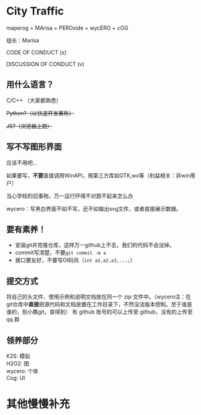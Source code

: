 # City Traffic

maperog = MArisa + PEROxide + wycERO + cOG

组长：Marisa

CODE OF CONDUCT (x)

DISCUSSION OF CONDUCT (v)

## 用什么语言？

C/C++ （大家都熟悉）

~~Python?（以快速开发著称）~~

~~JS?（浏览器上跑）~~

## 写不写图形界面

应该不用吧...

如果要写，**不要**直接调用WinAPI，用第三方库如GTK,wx等（利益相关：非win用户）

当心学校的旧事物，万一运行环境不对跑不起来怎么办

wycero：写黑白界面不如不写，还不如输出svg文件，或者直接展示数据。

## 要有素养！

- 安装git并克隆仓库，这样万一github上不去，我们的代码不会没掉。
- commit写清楚，不要`git commit -m a`
- 接口要友好，不要写OI码风（`int a1,a2,a3,...;`）

## 提交方式
将自己的头文件、使用示例和说明文档放在同一个 zip 文件中。（wycero注：在git仓库中**直接**把源代码和文档放置在工作目录下，不然没法版本控制。至于谁是谁的，别小瞧git，查得到）
有 github 账号的可以上传至 github，没有的上传至 qq 群

## 领养部分  
K2S: 模拟  
H2O2: 图  
wycero: 个体  
Cog: UI  

# 其他慢慢补充
